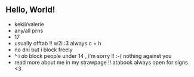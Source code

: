 ## Hello, World!

- kekii/valerie
- any/all prns
- 17
- usually offtab !! w2i :3 always c + h 
- no dni but i block freely
- ^ i *do* block people under 14 , i'm sorry !! :-( nothing against you
- read more about me in my strawpage !! atabook always open for signs <3
